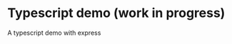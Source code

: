 # Typescript demo (work in progress)
A typescript demo with express

<!-- Run the following command to compile.
```bash
tsc index.ts
```

Run the following command to run (default port 4000)
```bash
node .
``` -->